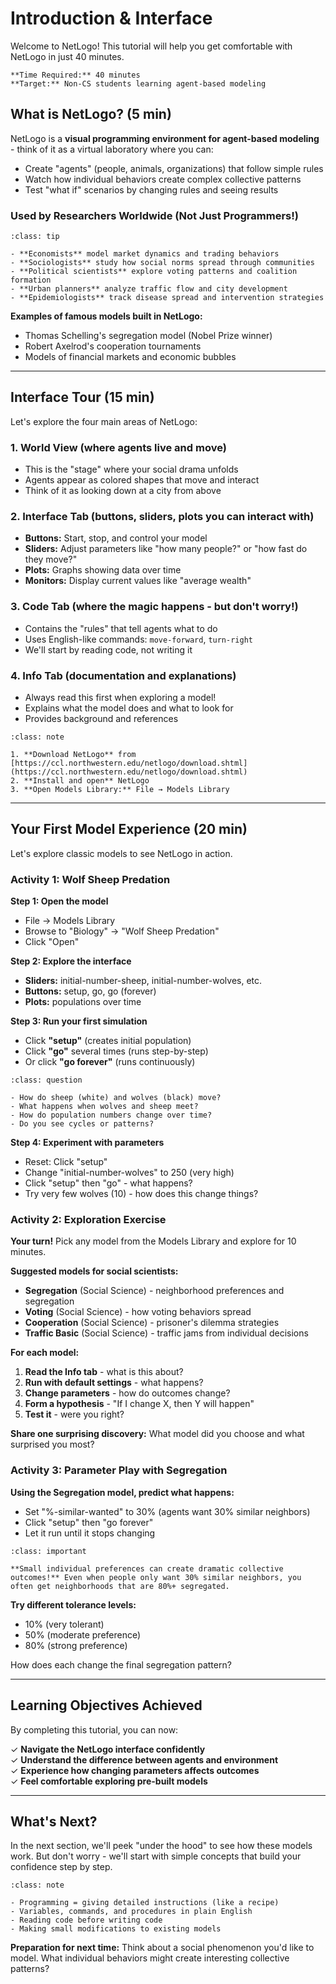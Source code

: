 # Introduction & Interface

Welcome to NetLogo! This tutorial will help you get comfortable with NetLogo in just 40 minutes.

```{note}
**Time Required:** 40 minutes  
**Target:** Non-CS students learning agent-based modeling
```

## What is NetLogo? (5 min)

NetLogo is a **visual programming environment for agent-based modeling** - think of it as a virtual laboratory where you can:

- Create "agents" (people, animals, organizations) that follow simple rules
- Watch how individual behaviors create complex collective patterns  
- Test "what if" scenarios by changing rules and seeing results

### Used by Researchers Worldwide (Not Just Programmers!)

```{admonition} Real Research Uses NetLogo
:class: tip

- **Economists** model market dynamics and trading behaviors
- **Sociologists** study how social norms spread through communities  
- **Political scientists** explore voting patterns and coalition formation
- **Urban planners** analyze traffic flow and city development
- **Epidemiologists** track disease spread and intervention strategies
```

**Examples of famous models built in NetLogo:**
- Thomas Schelling's segregation model (Nobel Prize winner)
- Robert Axelrod's cooperation tournaments
- Models of financial markets and economic bubbles

---

## Interface Tour (15 min)

Let's explore the four main areas of NetLogo:

### 1. World View (where agents live and move)
- This is the "stage" where your social drama unfolds
- Agents appear as colored shapes that move and interact
- Think of it as looking down at a city from above

### 2. Interface Tab (buttons, sliders, plots you can interact with)
- **Buttons:** Start, stop, and control your model
- **Sliders:** Adjust parameters like "how many people?" or "how fast do they move?"
- **Plots:** Graphs showing data over time  
- **Monitors:** Display current values like "average wealth"

### 3. Code Tab (where the magic happens - but don't worry!)
- Contains the "rules" that tell agents what to do
- Uses English-like commands: `move-forward`, `turn-right`
- We'll start by reading code, not writing it

### 4. Info Tab (documentation and explanations)
- Always read this first when exploring a model!
- Explains what the model does and what to look for
- Provides background and references

```{admonition} Getting Started
:class: note

1. **Download NetLogo** from [https://ccl.northwestern.edu/netlogo/download.shtml](https://ccl.northwestern.edu/netlogo/download.shtml)
2. **Install and open** NetLogo
3. **Open Models Library:** File → Models Library
```

---

## Your First Model Experience (20 min)

Let's explore classic models to see NetLogo in action.

### Activity 1: Wolf Sheep Predation

**Step 1: Open the model**
- File → Models Library  
- Browse to "Biology" → "Wolf Sheep Predation"
- Click "Open"

**Step 2: Explore the interface**
- **Sliders:** initial-number-sheep, initial-number-wolves, etc.
- **Buttons:** setup, go, go (forever)
- **Plots:** populations over time

**Step 3: Run your first simulation**
- Click **"setup"** (creates initial population)
- Click **"go"** several times (runs step-by-step)
- Or click **"go forever"** (runs continuously)

```{admonition} What Do You Notice?
:class: question

- How do sheep (white) and wolves (black) move?
- What happens when wolves and sheep meet?
- How do population numbers change over time?
- Do you see cycles or patterns?
```

**Step 4: Experiment with parameters**
- Reset: Click "setup"
- Change "initial-number-wolves" to 250 (very high)
- Click "setup" then "go" - what happens?
- Try very few wolves (10) - how does this change things?

### Activity 2: Exploration Exercise

**Your turn!** Pick any model from the Models Library and explore for 10 minutes.

**Suggested models for social scientists:**
- **Segregation** (Social Science) - neighborhood preferences and segregation
- **Voting** (Social Science) - how voting behaviors spread
- **Cooperation** (Social Science) - prisoner's dilemma strategies  
- **Traffic Basic** (Social Science) - traffic jams from individual decisions

**For each model:**
1. **Read the Info tab** - what is this about?
2. **Run with default settings** - what happens?
3. **Change parameters** - how do outcomes change?
4. **Form a hypothesis** - "If I change X, then Y will happen"
5. **Test it** - were you right?

**Share one surprising discovery:** What model did you choose and what surprised you most?

### Activity 3: Parameter Play with Segregation

**Using the Segregation model, predict what happens:**
- Set "%-similar-wanted" to 30% (agents want 30% similar neighbors)
- Click "setup" then "go forever"
- Let it run until it stops changing

```{admonition} Key Insight
:class: important

**Small individual preferences can create dramatic collective outcomes!** Even when people only want 30% similar neighbors, you often get neighborhoods that are 80%+ segregated.
```

**Try different tolerance levels:**
- 10% (very tolerant)
- 50% (moderate preference)  
- 80% (strong preference)

How does each change the final segregation pattern?

---

## Learning Objectives Achieved

By completing this tutorial, you can now:

✓ **Navigate the NetLogo interface confidently**  
✓ **Understand the difference between agents and environment**  
✓ **Experience how changing parameters affects outcomes**  
✓ **Feel comfortable exploring pre-built models**

---

## What's Next?

In the next section, we'll peek "under the hood" to see how these models work. But don't worry - we'll start with simple concepts that build your confidence step by step.

```{admonition} Coming Up: Basic Programming Concepts
:class: note

- Programming = giving detailed instructions (like a recipe)
- Variables, commands, and procedures in plain English
- Reading code before writing code
- Making small modifications to existing models
```

**Preparation for next time:** Think about a social phenomenon you'd like to model. What individual behaviors might create interesting collective patterns?
